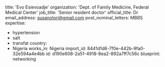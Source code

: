 title: 'Evo Esievoadje'
organization: 'Dept. of Family Medicine, Federal Medical Center'
job_title: 'Senior resident doctor'
official_title: Dr
email_address: susanolori@gmail.com
post_nominal_letters: MBBS
expertise:
  - hypertension
  - salt
  - transfat
country:
  - Nigeria
works_in: Nigeria
import_id: 8441d1d6-7f0e-442b-9fa0-32e594a4e4bb
id: d190e608-2a51-4918-8ea2-892a7ff7c56c
blueprint: networking

